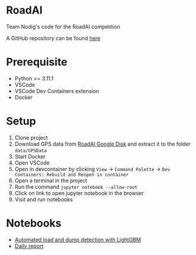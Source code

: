 # RoadAI

Team Nodig's code for the RoadAI competition

A GitHub repository can be found [here](https://lm239.github.io/RoadAI/visual_presentation/)
# Prerequisite
- Python >= 3.11.1
- VSCode
- VSCode Dev Containers extension
- Docker

# Setup

1) Clone project
1) Download GPS data from [RoadAI Google Disk](https://drive.google.com/drive/folders/1_NEoph7pBfK36pVU16cwOh8r6PpkBvwV) and extract it to the folder `data/GPSData`
2) Start Docker
3) Open VSCode
4) Open in devcontainer by clicking `View` -> `Command Palette` -> `Dev Containers: Rebuild and Reopen in container`
5) Open a terminal in the project
6) Run the command `jupyter notebook --allow-root`
7) Click on link to open jupyter notebook in the browser
8) Visit and run notebooks

# Notebooks

- [Automated load and dump detection with LightGBM](load_dump_lightgbm_demo.ipynb)
- [Daily report](daily_report_demo.ipynb)
